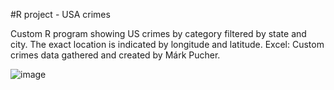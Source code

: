 #R project - USA crimes

Custom R program showing US crimes by category filtered by state and city. The exact location is indicated by longitude and latitude.
Excel: Custom crimes data gathered and created by Márk Pucher.

![image](https://github.com/user-attachments/assets/dd68fbed-26f0-4d4d-be26-b8575e54d406)
